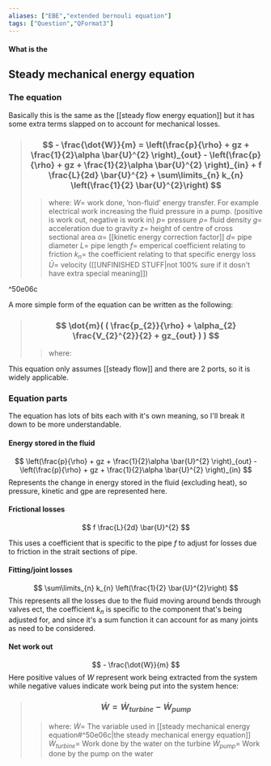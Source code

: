 ```yaml
---
aliases: ["EBE","extended bernouli equation"]
tags: ["Question","QFormat3"]
---
```


#### What is the
## Steady mechanical energy equation
### The equation
Basically this is the same as the [[steady flow energy equation]] but it has some extra terms slapped on to account for mechanical losses.

> ### $$ - \frac{\dot{W}}{m} = \left(\frac{p}{\rho} + gz + \frac{1}{2}\alpha \bar{U}^{2} \right)_{out} - \left(\frac{p}{\rho} + gz + \frac{1}{2}\alpha \bar{U}^{2} \right)_{in} + f \frac{L}{2d} \bar{U}^{2} + \sum\limits_{n} k_{n} \left(\frac{1}{2} \bar{U}^{2}\right) $$
>> where:
>> $W=$ work done, ’non-fluid’ energy transfer. For example electrical work increasing the fluid pressure in a pump. (positive is work out, negative is work in)
>>  $p=$ pressure
>>  $\rho=$ fluid density
>>  $g=$ acceleration due to gravity
>>  $z=$ height of centre of cross sectional area
>>  $\alpha=$ [[kinetic energy correction factor]]
>>  $d=$ pipe diameter
>>  $L=$ pipe length
>>  $f=$ emperical coefficient relating to friction
>>  $k_{n}=$ the coefficient relating to that specific energy loss
>>  $\bar{U}=$ velocity ([[UNFINISHED STUFF|not 100% sure if it dosn't have extra special meaning]])

^50e06c

A more simple form of the equation can be written as the following:
> ### $$ \dot{m}( ( \frac{p_{2}}{\rho} + \alpha_{2} \frac{V_{2}^{2}}{2} + gz_{out} ) ) $$
>> where:
>> 


This equation only assumes [[steady flow]] and there are 2 ports, so it is widely applicable.

### Equation parts
The equation has lots of bits each with it's own meaning, so I'll break it down to be more understandable.

#### Energy stored in the fluid

$$ \left(\frac{p}{\rho} + gz + \frac{1}{2}\alpha \bar{U}^{2} \right)_{out} - \left(\frac{p}{\rho} + gz + \frac{1}{2}\alpha \bar{U}^{2} \right)_{in} $$
Represents the change in energy stored in the fluid (excluding heat), so pressure, kinetic and gpe are represented here.

#### Frictional losses
$$ f \frac{L}{2d} \bar{U}^{2} $$

This uses a coefficient that is specific to the pipe $f$ to adjust for losses due to friction in the strait sections of pipe.

#### Fitting/joint losses
$$ \sum\limits_{n} k_{n} \left(\frac{1}{2} \bar{U}^{2}\right) $$
This represents all the losses due to the fluid moving around bends through valves ect, the coefficient $k_{n}$ is specific to the component that's being adjusted for, and since it's a sum function it can account for as many joints as need to be considered.

#### Net work out
$$ - \frac{\dot{W}}{m} $$
Here positive values of $W$ represent work being extracted from the system while negative values indicate work being put into the system hence:
> ### $$ \dot{W} = \dot{W}_{turbine} - \dot{W}_{pump} $$ 
>> where:
>> $\dot{W}=$ The variable used in [[steady mechanical energy equation#^50e06c|the steady mechanical energy equation]]
>> $\dot{W}_{turbine}=$ Work done by the water on the turbine
>> $\dot{W}_{pump}=$ Work done by the pump on the water